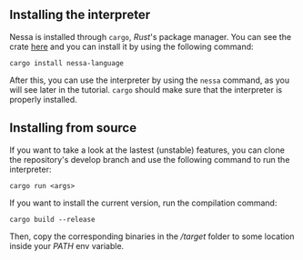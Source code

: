 ## Installing the interpreter

Nessa is installed through `cargo`, *Rust*'s package manager. You can see the crate [here](https://crates.io/crates/nessa-language) 
and you can install it by using the following command:

```
cargo install nessa-language
```

After this, you can use the interpreter by using the `nessa` command, as you will see later in the tutorial. `cargo` should
make sure that the interpreter is properly installed.

## Installing from source

If you want to take a look at the lastest (unstable) features, you can clone the repository's develop branch and
use the following command to run the interpreter:

```
cargo run <args>
```

If you want to install the current version, run the compilation command: 

```
cargo build --release
```

Then, copy the corresponding binaries in the */target* folder to some location inside your *PATH* env variable.